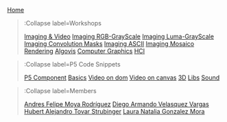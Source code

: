 [Home](/)

> :Collapse label=Workshops
> 
> [Imaging & Video](/docs/workshops/imaging)
> [Imaging RGB-GrayScale](/docs/workshops/imagingRGBGrayScale)
> [Imaging Luma-GrayScale](/docs/workshops/imagingLumaGrayScale)
> [Imaging Convolution Masks](/docs/workshops/imagingConvolutionMasks)
> [Imaging ASCII](/docs/workshops/imagingASCII)
> [Imaging Mosaico](/docs/workshops/imagingMosaico)
> [Rendering](/docs/workshops/rendering)
> [Algovis](/docs/workshops/algovis)
> [Computer Graphics](/docs/workshops/cg)
> [HCI](/docs/workshops/hci)

> :Collapse label=P5 Code Snippets
> 
> [P5 Component](/docs/snippets/component)
> [Basics](/docs/snippets/basic)
> [Video on dom](/docs/snippets/video-dom)
> [Video on canvas](/docs/snippets/video-canvas)
> [3D](/docs/snippets/3d)
> [Libs](/docs/snippets/lib)
> [Sound](/docs/snippets/sound)

> :Collapse label=Members
> 
> [Andres Felipe Moya Rodríguez](/docs/members/Andres-Felipe-Moya-Rodriguez)
> [Diego Armando Velasquez Vargas](/docs/members/Diego-Armando-Velasquez-Vargas)
> [Hubert Alejandro Tovar Strubinger](/docs/members/Hubert-Alejandro-Tovar-Strubinger)
> [Laura Natalia Gonzalez Mora](/docs/members/Laura-Natalia-Gonzalez-Mora)
